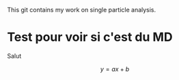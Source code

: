 This git contains my work on single particle analysis.

# Test pour voir si c'est du MD

Salut

$$y = ax+b $$
